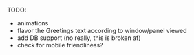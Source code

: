 TODO:

* animations
* flavor the Greetings text according to window/panel viewed
* add DB support (no really, this is broken af)
* check for mobile friendliness?